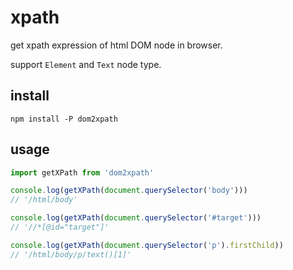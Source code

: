 # xpath

get xpath expression of html DOM node in browser.

support `Element` and `Text` node type.

## install 

```
npm install -P dom2xpath
```

## usage

```typescript
import getXPath from 'dom2xpath'

console.log(getXPath(document.querySelector('body')))
// '/html/body'

console.log(getXPath(document.querySelector('#target')))
// '//*[@id="target"]'

console.log(getXPath(document.querySelector('p').firstChild))
// '/html/body/p/text()[1]'
```